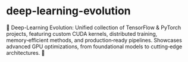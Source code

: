 # deep-learning-evolution
🧠 Deep-Learning Evolution: Unified collection of TensorFlow &amp; PyTorch projects, featuring custom CUDA kernels, distributed training, memory‑efficient methods, and production‑ready pipelines. Showcases advanced GPU optimizations, from foundational models to cutting‑edge architectures. 🚀
